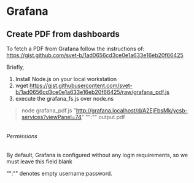 # Grafana

## Create PDF from dashboards

To fetch a PDF from Grafana follow the instructions of: https://gist.github.com/svet-b/1ad0656cd3ce0e1a633e16eb20f66425

Briefly,

1. Install Node.js on your local workstation
2. wget https://gist.githubusercontent.com/svet-b/1ad0656cd3ce0e1a633e16eb20f66425/raw/grafana_pdf.js
3. execute the grafana_fs.js over node.ns

> node grafana_pdf.js "http://grafana.localhost/d/A2EjFbsMk/ycsb-services?viewPanel=74" "":"" output.pdf

######                                                          

###### Permissions

By default, Grafana is configured without any login requirements, so we must leave this field blank

"":"" denotes empty username:password.

